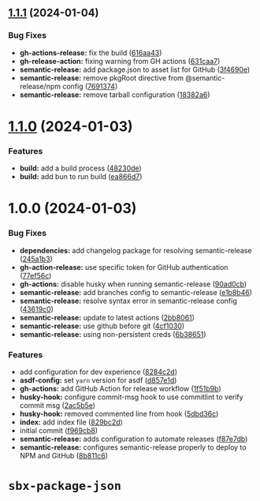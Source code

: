 ## [1.1.1](https://github.com/trevclev0/sbx-package-json/compare/v1.1.0...v1.1.1) (2024-01-04)


### Bug Fixes

* **gh-actions-release:** fix the build ([616aa43](https://github.com/trevclev0/sbx-package-json/commit/616aa43f736fd657342d513a2b6dfd6a74941eeb))
* **gh-release-action:** fixing warning from GH actions ([631caa7](https://github.com/trevclev0/sbx-package-json/commit/631caa77ee5bbdf0399009609b85b4bdf42ac2ac))
* **semantic-release:** add package.json to asset list for GitHub ([3f4690e](https://github.com/trevclev0/sbx-package-json/commit/3f4690ef00612a3f2d9cddfca3e48b08363cb569))
* **semantic-release:** remove pkgRoot directive from @semantic-release/npm config ([7691374](https://github.com/trevclev0/sbx-package-json/commit/7691374f84c759be0853b1d1fd8960badf3ee570))
* **semantic-release:** remove tarball configuration ([18382a6](https://github.com/trevclev0/sbx-package-json/commit/18382a603fbe2411ea694d1b2e2a216dc7670fde))

# [1.1.0](https://github.com/trevclev0/sbx-package-json/compare/v1.0.0...v1.1.0) (2024-01-03)


### Features

* **build:** add a build process ([48230de](https://github.com/trevclev0/sbx-package-json/commit/48230deb891c38b358eabce3db249a36c5c4bd3e))
* **build:** add bun to run build ([ea866d7](https://github.com/trevclev0/sbx-package-json/commit/ea866d7784689df81dd55be1d1b8cdd46085ac4f))

# 1.0.0 (2024-01-03)


### Bug Fixes

* **dependencies:** add changelog package for resolving semantic-release ([245a1b3](https://github.com/trevclev0/sbx-package-json/commit/245a1b3188565dc0409ccd466d63fc8a8643644f))
* **gh-action-release:** use specific token for GitHub authentication ([77ef56c](https://github.com/trevclev0/sbx-package-json/commit/77ef56c693ddd579be2397be855e79307275c6a3))
* **gh-actions:** disable husky when running semantic-release ([90ad0cb](https://github.com/trevclev0/sbx-package-json/commit/90ad0cb5d7a8fb8ec76526c7849772713708c633))
* **semantic-release:** add branches config to semantic-release ([e1b8b46](https://github.com/trevclev0/sbx-package-json/commit/e1b8b46cfe1175407f3e4a5a302c77523d4f9459))
* **semantic-release:** resolve syntax error in semantic-release config ([43619c0](https://github.com/trevclev0/sbx-package-json/commit/43619c02dc7b812a123cbfc2d61d34713bba7eb8))
* **semantic-release:** update to latest actions ([2bb8061](https://github.com/trevclev0/sbx-package-json/commit/2bb8061dc24e595568fe5fbd0d34e5c4f7935fd4))
* **semantic-release:** use github before git ([4cf1030](https://github.com/trevclev0/sbx-package-json/commit/4cf103047230b22885d7f2a52d63a157b55d3e77))
* **semantic-release:** using non-persistent creds ([6b38651](https://github.com/trevclev0/sbx-package-json/commit/6b38651c776ecb250a40bed3a296beecb1c2aefc))


### Features

* add configuration for dev experience ([8284c2d](https://github.com/trevclev0/sbx-package-json/commit/8284c2de11bb60c9293c7f721c5d07161b880b18))
* **asdf-config:** set `yarn` version for asdf ([d857e1d](https://github.com/trevclev0/sbx-package-json/commit/d857e1da7da69009792fa9a7c24462edb971f20f))
* **gh-actions:** add GitHub Action for release workflow ([1f51b9b](https://github.com/trevclev0/sbx-package-json/commit/1f51b9be4c0bf0db0fc90b2da67afbca3798efb1))
* **husky-hook:** configure commit-msg hook to use commitlint to verify commit msg ([2ac5b5e](https://github.com/trevclev0/sbx-package-json/commit/2ac5b5ebe2ab0b45434d575a43f80bfa01b3f6e8))
* **husky-hook:** removed commented line from hook ([5dbd36c](https://github.com/trevclev0/sbx-package-json/commit/5dbd36c13aaa898ba40a95190be190ca6efd857e))
* **index:** add index file ([829bc2d](https://github.com/trevclev0/sbx-package-json/commit/829bc2dcea24ecd73d00b6e69f742925e8c7ffc8))
* initial commit ([f969cb8](https://github.com/trevclev0/sbx-package-json/commit/f969cb8e5a5d7f320fdbb546e0cc5b89f00e9efd))
* **semantic-release:** adds configuration to automate releases ([f87e7db](https://github.com/trevclev0/sbx-package-json/commit/f87e7db22143ccaf9ee703991fba7bed32221f6a))
* **semantic-release:** configures semantic-release properly to deploy to NPM and GitHub ([8b811c6](https://github.com/trevclev0/sbx-package-json/commit/8b811c6fe4de2aa78fdd523d772fac79a9200282))

# `sbx-package-json`
